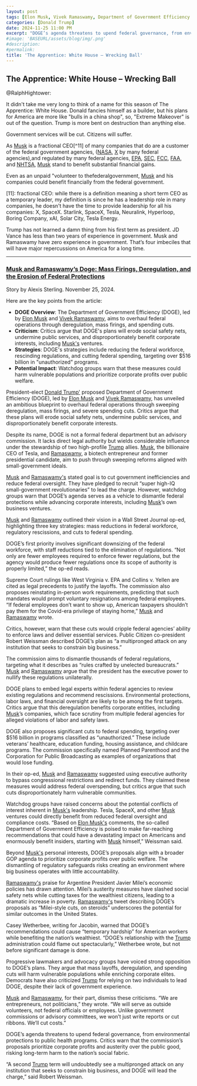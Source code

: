 ```yaml
---
layout: post
tags: [Elon Musk, Vivek Ramaswamy, Department of Government Efficiency (DOGE), federal agencies, government service, Tesla, National Highway Traffic Safety Administration (NHTSA), Federal Communications Commission (FCC), Federal Aviation Administration (FAA)]
categories: [Donald Trump]
date: 2024-11-25 11:00 PM
excerpt: "DOGE’s agenda threatens to upend federal governance, from environmental protections to public health programs. Critics warn that the commission’s proposals prioritize corporate profits and austerity over the public good, risking long-term harm to the nation’s social fabric. Based on Elon Musk’s comments, the so-called Department of Government Efficiency is poised to make far-reaching recommendations that could have a devastating impact on Americans and enormously benefit insiders, starting with Musk himself."
#image: 'BASEURL/assets/blog/img/.png'
#description:
#permalink:
title: 'The Apprentice: White House – Wrecking Ball'
---
```




## The Apprentice: White House – Wrecking Ball

@RalphHightower:

It didn't take me very long to think of a name for this season of The Apprentice: White House. Donald fancies himself as a builder, but his plans for America are more like "bulls in a china shop", so, "Extreme Makeover" is out of the question. Trump is more bent on destruction than anything else. 

Government services will be cut. Citizens will suffer.

As [Musk](https://x.com/elonmusk) is a fractional CEO[^11] of many companies that do are a customer of the federal government agencies, ([NASA](https://www.nasa.gov), [X](https://x.com/) by many federal agencies),and regulated by many federal agencies, [EPA](https:www.epa.gov), [SEC](https://www.sec.gov/), [FCC](https://www.fcc.gov/), [FAA](https://www.faa.gov/), and [NHTSA](https://www.nhtsa.gov/), [Musk](https://x.com/elonmusk) stand to benefit substantial financial gains. 

Even as an unpaid "volunteer to thefederalgovernment,  [Musk](https://x.com/elonmusk) and his companies could benefit financially from the federal government. 

[11]: fractional CEO: while there is a definition meaning a short term CEO as a temporary leader, my definition is since he has a leadership role in many companies, he doesn't have the time to provide leadership for all his companies: X, SpaceX. Starlink, SpaceX, Tesla, Neuralink, Hyperloop, Boring Company, xAI, Solar City, Tesla Energy.

Trump has not learned a damn thing from his first term as president. JD Vance has less than two years of experience in government. Musk and Ramaswamy have zero experience in government. That’s four imbeciles that will have major repercussions on America for a long time.

----

### [Musk and Ramaswamy’s Doge: Mass Firings, Deregulation, and the Erosion of Federal Protections](https://znetwork.org/znetarticle/musk-and-ramaswamys-doge-mass-firings-deregulation-and-the-erosion-of-federal-protections/?)

Story by Alexis Sterling. November 25, 2024.

Here are the key points from the article:

- **DOGE Overview**: The Department of Government Efficiency (DOGE), led by [Elon Musk](https://x.com/elonmusk) and [Vivek Ramaswamy](https://x.com/vivekgramaswamy), aims to overhaul federal operations through deregulation, mass firings, and spending cuts.
- **Criticism**: Critics argue that DOGE's plans will erode social safety nets, undermine public services, and disproportionately benefit corporate interests, including [Musk's](https://x.com/elonmusk) ventures.
- **Strategies**: DOGE's strategies include reducing the federal workforce, rescinding regulations, and cutting federal spending, targeting over $516 billion in "unauthorized" programs.
- **Potential Impact**: Watchdog groups warn that these measures could harm vulnerable populations and prioritize corporate profits over public welfare.

President-elect [Donald Trump'](https://x.com/realdonaldtrump) proposed Department of Government Efficiency (DOGE), led by [Elon Musk](https://x.com/elonmusk) and [Vivek Ramaswamy](https://x.com/vivekgramaswamy), has unveiled an ambitious blueprint to overhaul federal operations through sweeping deregulation, mass firings, and severe spending cuts. Critics argue that these plans will erode social safety nets, undermine public services, and disproportionately benefit corporate interests.

Despite its name, DOGE is not a formal federal department but an advisory commission. It lacks direct legal authority but wields considerable influence under the stewardship of two high-profile [Trump](https://x.com/realdonaldtrump) allies. [Musk](https://x.com/elonmusk), the billionaire CEO of Tesla, and [Ramaswamy](https://x.com/vivekgramaswamy), a biotech entrepreneur and former presidential candidate, aim to push through sweeping reforms aligned with small-government ideals.

[Musk](https://x.com/elonmusk) and [Ramaswamy's](https://x.com/vivekgramaswamy) stated goal is to cut government inefficiencies and reduce federal oversight. They have pledged to recruit “super high-IQ small-government revolutionaries” to lead the charge. However, watchdog groups warn that DOGE’s agenda serves as a vehicle to dismantle federal protections while advancing corporate interests, including [Musk](https://x.com/elonmusk)’s own business ventures.

[Musk](https://x.com/elonmusk) and [Ramaswamy](https://x.com/vivekgramaswamy) outlined their vision in a Wall Street Journal op-ed, highlighting three key strategies: mass reductions in federal workforce, regulatory rescissions, and cuts to federal spending.

DOGE’s first priority involves significant downsizing of the federal workforce, with staff reductions tied to the elimination of regulations. “Not only are fewer employees required to enforce fewer regulations, but the agency would produce fewer regulations once its scope of authority is properly limited,” the op-ed reads.

Supreme Court rulings like West Virginia v. EPA and Collins v. Yellen are cited as legal precedents to justify the layoffs. The commission also proposes reinstating in-person work requirements, predicting that such mandates would prompt voluntary resignations among federal employees. “If federal employees don’t want to show up, American taxpayers shouldn’t pay them for the Covid-era privilege of staying home,” [Musk](https://x.com/elonmusk) and [Ramaswamy](https://x.com/vivekgramaswamy) wrote.

Critics, however, warn that these cuts would cripple federal agencies’ ability to enforce laws and deliver essential services. Public Citizen co-president Robert Weissman described DOGE’s plan as “a multipronged attack on any institution that seeks to constrain big business.”

The commission aims to dismantle thousands of federal regulations, targeting what it describes as “rules crafted by unelected bureaucrats.” [Musk](https://x.com/elonmusk) and [Ramaswamy](https://x.com/vivekgramaswamy) argue that the president has the executive power to nullify these regulations unilaterally.

DOGE plans to embed legal experts within federal agencies to review existing regulations and recommend rescissions. Environmental protections, labor laws, and financial oversight are likely to be among the first targets. Critics argue that this deregulation benefits corporate entities, including [Musk](https://x.com/elonmusk)’s companies, which face scrutiny from multiple federal agencies for alleged violations of labor and safety laws.

DOGE also proposes significant cuts to federal spending, targeting over $516 billion in programs classified as “unauthorized.” These include veterans’ healthcare, education funding, housing assistance, and childcare programs. The commission specifically named Planned Parenthood and the Corporation for Public Broadcasting as examples of organizations that would lose funding.

In their op-ed, [Musk](https://x.com/elonmusk) and [Ramaswamy](https://x.com/vivekgramaswamy) suggested using executive authority to bypass congressional restrictions and redirect funds. They claimed these measures would address federal overspending, but critics argue that such cuts disproportionately harm vulnerable communities.

Watchdog groups have raised concerns about the potential conflicts of interest inherent in [Musk's](https://x.com/elonmusk) leadership. Tesla, SpaceX, and other [Musk](https://x.com/elonmusk) ventures could directly benefit from reduced federal oversight and compliance costs. “Based on [Elon Musk's](https://x.com/elonmusk) comments, the so-called Department of Government Efficiency is poised to make far-reaching recommendations that could have a devastating impact on Americans and enormously benefit insiders, starting with [Musk](https://x.com/elonmusk) himself,” Weissman said.

Beyond [Musk's](https://x.com/elonmusk) personal interests, DOGE’s proposals align with a broader GOP agenda to prioritize corporate profits over public welfare. The dismantling of regulatory safeguards risks creating an environment where big business operates with little accountability.

[Ramaswamy's](https://x.com/vivekgramaswamy) praise for Argentine President Javier Milei’s economic policies has drawn attention. Milei’s austerity measures have slashed social safety nets while cutting taxes for the wealthiest citizens, leading to a dramatic increase in poverty. [Ramaswamy's](https://x.com/vivekgramaswamy) tweet describing DOGE’s proposals as “Milei-style cuts, on steroids” underscores the potential for similar outcomes in the United States.

Casey Wetherbee, writing for Jacobin, warned that DOGE’s recommendations could cause “temporary hardship” for American workers while benefiting the nation’s wealthiest. “DOGE’s relationship with the [Trump](https://x.com/realdonaldtrump) administration could flame out spectacularly,” Wetherbee wrote, but not before significant damage is done.

Progressive lawmakers and advocacy groups have voiced strong opposition to DOGE’s plans. They argue that mass layoffs, deregulation, and spending cuts will harm vulnerable populations while enriching corporate elites. Democrats have also criticized [Trump](https://x.com/realdonaldtrump) for relying on two individuals to lead DOGE, despite their lack of government experience.

[Musk](https://x.com/elonmusk) and [Ramaswamy](https://x.com/vivekgramaswamy), for their part, dismiss these criticisms. “We are entrepreneurs, not politicians,” they wrote. “We will serve as outside volunteers, not federal officials or employees. Unlike government commissions or advisory committees, we won’t just write reports or cut ribbons. We’ll cut costs.”

DOGE’s agenda threatens to upend federal governance, from environmental protections to public health programs. Critics warn that the commission’s proposals prioritize corporate profits and austerity over the public good, risking long-term harm to the nation’s social fabric.

“A second [Trump](https://x.com/realdonaldtrump) term will undoubtedly see a multipronged attack on any institution that seeks to constrain big business, and DOGE will lead the charge,” said Robert Weissman.
